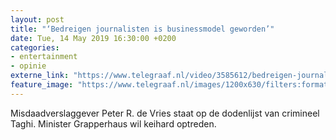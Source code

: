 ```yaml
---
layout: post
title: "‘Bedreigen journalisten is businessmodel geworden’"
date: Tue, 14 May 2019 16:30:00 +0200
categories: 
- entertainment 
- opinie 
externe_link: "https://www.telegraaf.nl/video/3585612/bedreigen-journalisten-is-businessmodel-geworden"
feature_image: "https://www.telegraaf.nl/images/1200x630/filters:format(jpeg):quality(80)/cdn-kiosk-api.telegraaf.nl/aeff860e-7651-11e9-bf6e-02d1dbdc35d1.jpg"
---
```


<p class="intro">Misdaadverslaggever Peter R. de Vries staat op de dodenlijst van crimineel Taghi. Minister Grapperhaus wil keihard optreden.</p>
